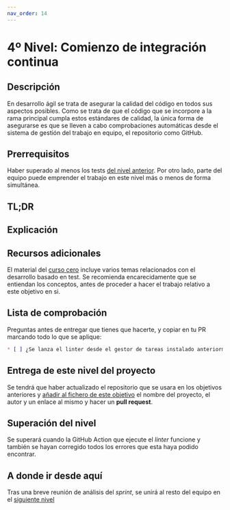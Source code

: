 ```yaml
---
nav_order: 14
---
```


# 4º Nivel: Comienzo de integración continua

## Descripción

En desarrollo ágil se trata de asegurar la calidad del código en todos sus
aspectos posibles. Como se trata de que el código que se incorpore a la rama
principal cumpla estos estándares de calidad, la única forma de asegurarse es
que se lleven a cabo comprobaciones automáticas desde el sistema de gestión del
trabajo en equipo, el repositorio como GitHub.

## Prerrequisitos

Haber superado al menos los tests [del nivel anterior](3.Automatizar.md). Por
otro lado, parte del equipo puede emprender el trabajo en este nivel más o menos
de forma simultánea.

## TL;DR

## Explicación

## Recursos adicionales

El material del [curso cero](https://jj.github.io/curso-tdd) incluye
varios temas relacionados con el desarrollo basado en test. Se
recomienda encarecidamente que se entiendan los conceptos, antes de proceder a
hacer el trabajo relativo a este objetivo en si.

## Lista de comprobación

Preguntas antes de entregar que tienes que hacerte, y copiar en tu PR marcando
todo lo que se aplique:

```markdown
* [ ] ¿Se lanza el linter desde el gestor de tareas instalado anteriormente?

```

## Entrega de este nivel del proyecto

Se tendrá que haber actualizado el repositorio que se usara en los objetivos
anteriores y [añadir al fichero de este
objetivo](https://github.com/JJ/MPDA-IS-ed/blob/master/proyectos/nivel-4.md) el
nombre del proyecto, el autor y un enlace al mismo y hacer un **pull request**.

## Superación del nivel

Se superará cuando la GitHub Action que ejecute el *linter* funcione y también
se hayan corregido todos los errores que esta haya podido encontrar.

## A donde ir desde aquí

Tras una breve reunión de análisis del *sprint*, se unirá al resto del equipo en
el [siguiente nivel](5.Tests.md)
